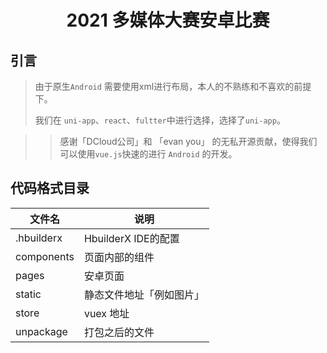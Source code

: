 <h1 align="center">2021 多媒体大赛安卓比赛</h1>

## 引言

> 由于原生`Android` 需要使用xml进行布局，本人的不熟练和不喜欢的前提下。
>
> 我们在 `uni-app`、`react`、`fultter`中进行选择，选择了`uni-app`。

> > 感谢「DCloud公司」和 「evan you」 的无私开源贡献，使得我们可以使用`vue.js`快速的进行 `Android` 的开发。

## 代码格式目录

| 文件名     | 说明                     |
| ---------- | ------------------------ |
| .hbuilderx | HbuilderX IDE的配置      |
| components | 页面内部的组件           |
| pages      | 安卓页面                 |
| static     | 静态文件地址「例如图片」 |
| store      | vuex 地址                |
| unpackage  | 打包之后的文件           |

